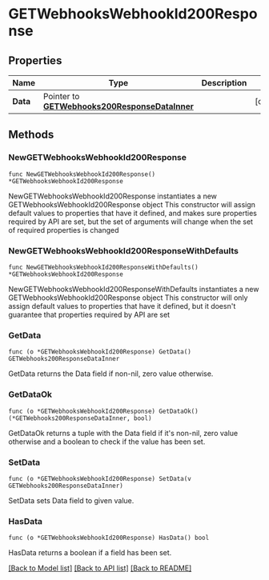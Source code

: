# GETWebhooksWebhookId200Response

## Properties

Name | Type | Description | Notes
------------ | ------------- | ------------- | -------------
**Data** | Pointer to [**GETWebhooks200ResponseDataInner**](GETWebhooks200ResponseDataInner.md) |  | [optional] 

## Methods

### NewGETWebhooksWebhookId200Response

`func NewGETWebhooksWebhookId200Response() *GETWebhooksWebhookId200Response`

NewGETWebhooksWebhookId200Response instantiates a new GETWebhooksWebhookId200Response object
This constructor will assign default values to properties that have it defined,
and makes sure properties required by API are set, but the set of arguments
will change when the set of required properties is changed

### NewGETWebhooksWebhookId200ResponseWithDefaults

`func NewGETWebhooksWebhookId200ResponseWithDefaults() *GETWebhooksWebhookId200Response`

NewGETWebhooksWebhookId200ResponseWithDefaults instantiates a new GETWebhooksWebhookId200Response object
This constructor will only assign default values to properties that have it defined,
but it doesn't guarantee that properties required by API are set

### GetData

`func (o *GETWebhooksWebhookId200Response) GetData() GETWebhooks200ResponseDataInner`

GetData returns the Data field if non-nil, zero value otherwise.

### GetDataOk

`func (o *GETWebhooksWebhookId200Response) GetDataOk() (*GETWebhooks200ResponseDataInner, bool)`

GetDataOk returns a tuple with the Data field if it's non-nil, zero value otherwise
and a boolean to check if the value has been set.

### SetData

`func (o *GETWebhooksWebhookId200Response) SetData(v GETWebhooks200ResponseDataInner)`

SetData sets Data field to given value.

### HasData

`func (o *GETWebhooksWebhookId200Response) HasData() bool`

HasData returns a boolean if a field has been set.


[[Back to Model list]](../README.md#documentation-for-models) [[Back to API list]](../README.md#documentation-for-api-endpoints) [[Back to README]](../README.md)


